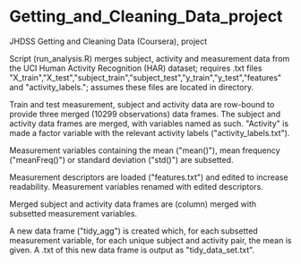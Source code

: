 Getting_and_Cleaning_Data_project
=================================

JHDSS Getting and Cleaning Data (Coursera), project

Script (run_analysis.R) merges subject, activity and measurement data from the UCI Human Activity Recognition (HAR) dataset; requires .txt files "X_train","X_test","subject_train","subject_test","y_train","y_test","features" and "activity_labels."; assumes these files are located in directory.

Train and test measurement, subject and activity data are row-bound to provide three merged (10299 observations)
data frames. The subject and activity data frames are merged, with variables named as such. "Activity" is made a factor variable with the relevant activity labels ("activity_labels.txt").

Measurement variables containing the mean ("mean()"), mean frequency ("meanFreq()") or standard deviation ("std()") are subsetted.

Measurement descriptors are loaded ("features.txt") and edited to increase readability. Measurement variables renamed with edited descriptors.

Merged subject and activity data frames are (column) merged with subsetted measurement variables.

A new data frame ("tidy_agg") is created which, for each subsetted measurement variable, for each unique subject and activity pair, the mean is given. A .txt of this new data frame is output as "tidy_data_set.txt".
